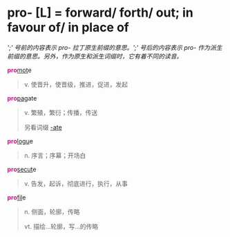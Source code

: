 # pro- [L] = forward/ forth/ out; in favour of/ in place of

*';' 号前的内容表示 pro- 拉丁原生前缀的意思。';' 号后的内容表示 pro- 作为派生前缀的意思。另外，作为原生和派生词缀时，它有着不同的读音。*

<b style="color: #C71585;">pro</b>[mot](_mov_.md)e
> v. 使晋升，使晋级，推进，促进，发起

<b style="color: #C71585;">pro</b>[pag](_pact_.md)ate
> v. 繁殖，繁衍；传播，传送
>
> 另看词缀 [-ate](-ate.md)

<b style="color: #C71585;">pro</b>[logu](_log_.md)e
> n. 序言；序幕；开场白

<b style="color: #C71585;">pro</b>[secut](_sequ_.md)e
> v. 告发，起诉，彻底进行，执行，从事

<b style="color: #C71585;">pro</b>[fil](_fil_.md)e
> n. 侧面，轮廓，传略
>
> vt. 描绘...轮廓，写...的传略